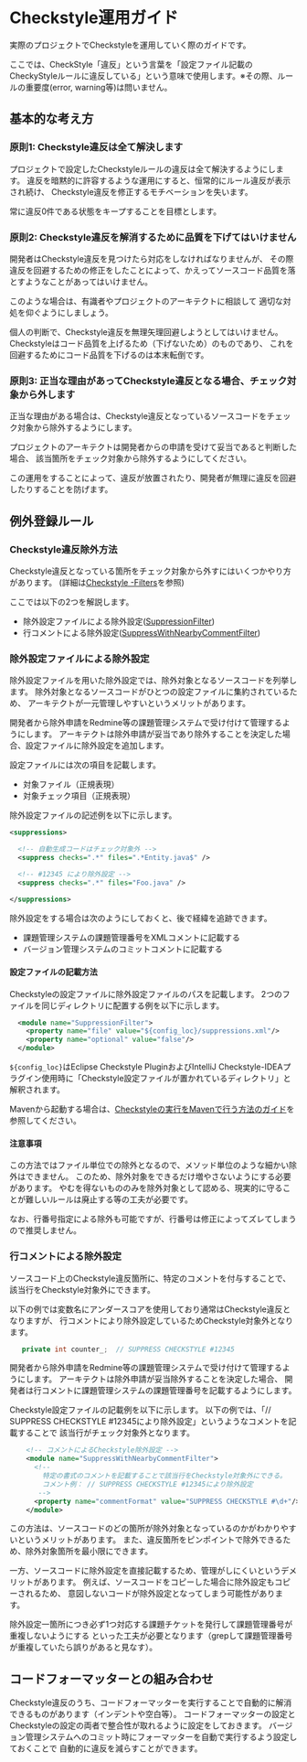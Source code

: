 # Checkstyle運用ガイド

実際のプロジェクトでCheckstyleを運用していく際のガイドです。

ここでは、CheckStyle「違反」という言葉を「設定ファイル記載のCheckyStyleルールに違反している」という意味で使用します。※その際、ルールの重要度(error, warning等)は問いません。

## 基本的な考え方

### 原則1: Checkstyle違反は全て解決します

プロジェクトで設定したCheckstyleルールの違反は全て解決するようにします。
違反を暗黙的に許容するような運用にすると、恒常的にルール違反が表示され続け、
Checkstyle違反を修正するモチベーションを失います。

常に違反0件である状態をキープすることを目標とします。

### 原則2: Checkstyle違反を解消するために品質を下げてはいけません

開発者はCheckstyle違反を見つけたら対応をしなければなりませんが、
その際違反を回避するための修正をしたことによって、かえってソースコード品質を落とすようなことがあってはいけません。

このような場合は、有識者やプロジェクトのアーキテクトに相談して
適切な対処を仰ぐようにしましょう。

個人の判断で、Checkstyle違反を無理矢理回避しようとしてはいけません。
Checkstyleはコード品質を上げるため（下げないため）のものであり、
これを回避するためにコード品質を下げるのは本末転倒です。


### 原則3: 正当な理由があってCheckstyle違反となる場合、チェック対象から外します

正当な理由がある場合は、Checkstyle違反となっているソースコードをチェック対象から除外するようにします。

プロジェクトのアーキテクトは開発者からの申請を受けて妥当であると判断した場合、
該当箇所をチェック対象から除外するようにしてください。

この運用をすることによって、違反が放置されたり、開発者が無理に違反を回避したりすることを防げます。

## 例外登録ルール

### Checkstyle違反除外方法

Checkstyle違反となっている箇所をチェック対象から外すにはいくつかやり方があります。
(詳細は[Checkstyle -Filters](http://checkstyle.sourceforge.net/config_filters.html)を参照)

ここでは以下の2つを解説します。

- 除外設定ファイルによる除外設定([SuppressionFilter](http://checkstyle.sourceforge.net/config_filters.html#SuppressionFilter))
- 行コメントによる除外設定([SuppressWithNearbyCommentFilter](http://checkstyle.sourceforge.net/config_filters.html#SuppressWithNearbyCommentFilter))


### 除外設定ファイルによる除外設定

除外設定ファイルを用いた除外設定では、除外対象となるソースコードを列挙します。
除外対象となるソースコードがひとつの設定ファイルに集約されているため、
アーキテクトが一元管理しやすいというメリットがあります。

開発者から除外申請をRedmine等の課題管理システムで受け付けて管理するようにします。
アーキテクトは除外申請が妥当であり除外することを決定した場合、設定ファイルに除外設定を追加します。

設定ファイルには次の項目を記載します。

- 対象ファイル（正規表現）
- 対象チェック項目（正規表現）

除外設定ファイルの記述例を以下に示します。

``` xml
<suppressions>

  <!-- 自動生成コードはチェック対象外 -->
  <suppress checks=".*" files=".*Entity.java$" />

  <!-- #12345 により除外設定 -->
  <suppress checks=".*" files="Foo.java" />
  
</suppressions>
```

除外設定をする場合は次のようにしておくと、後で経緯を追跡できます。

- 課題管理システムの課題管理番号をXMLコメントに記載する
- バージョン管理システムのコミットコメントに記載する

#### 設定ファイルの記載方法

Checkstyleの設定ファイルに除外設定ファイルのパスを記載します。
2つのファイルを同じディレクトリに配置する例を以下に示します。

``` xml
  <module name="SuppressionFilter">
    <property name="file" value="${config_loc}/suppressions.xml"/>
    <property name="optional" value="false"/>
  </module>
```

`${config_loc}`はEclipse Checkstyle PluginおよびIntelliJ Checkstyle-IDEAプラグイン使用時に「Checkstyle設定ファイルが置かれているディレクトリ」と解釈されます。

Mavenから起動する場合は、[Checkstyleの実行をMavenで行う方法のガイド](./Maven-settings.md)を参照してください。

#### 注意事項

この方法ではファイル単位での除外となるので、メソッド単位のような細かい除外はできません。
このため、除外対象をできるだけ増やさないようにする必要があります。
やむを得ないもののみを除外対象として認める、現実的に守ることが難しいルールは廃止する等の工夫が必要です。

なお、行番号指定による除外も可能ですが、行番号は修正によってズレてしまうので推奨しません。


### 行コメントによる除外設定

ソースコード上のCheckstyle違反箇所に、特定のコメントを付与することで、
該当行をCheckstyle対象外にできます。


以下の例では変数名にアンダースコアを使用しており通常はCheckstyle違反となりますが、
行コメントにより除外設定しているためCheckstyle対象外となります。

``` java
   private int counter_;  // SUPPRESS CHECKSTYLE #12345
```

開発者から除外申請をRedmine等の課題管理システムで受け付けて管理するようにします。
アーキテクトは除外申請が妥当除外することを決定した場合、
開発者は行コメントに課題管理システムの課題管理番号を記載するようにします。

Checkstyle設定ファイルの記載例を以下に示します。
以下の例では、「// SUPPRESS CHECKSTYLE #12345により除外設定」というようなコメントを記載することで
該当行がチェック対象外となります。


``` xml
    <!-- コメントによるCheckstyle除外設定 -->
    <module name="SuppressWithNearbyCommentFilter">
      <!--
        特定の書式のコメントを記載することで該当行をCheckstyle対象外にできる。
        コメント例： // SUPPRESS CHECKSTYLE #12345により除外設定
       -->
      <property name="commentFormat" value="SUPPRESS CHECKSTYLE #\d+"/>
    </module>
```

この方法は、ソースコードのどの箇所が除外対象となっているのかがわかりやすいというメリットがあります。
また、違反箇所をピンポイントで除外できるため、除外対象箇所を最小限にできます。

一方、ソースコードに除外設定を直接記載するため、管理がしにくいというデメリットがあります。
例えば、ソースコードをコピーした場合に除外設定もコピーされるため、
意図しないコードが除外設定となってしまう可能性があります。

除外設定一箇所につき必ず1つ対応する課題チケットを発行して課題管理番号が重複しないようにする
といった工夫が必要となります（grepして課題管理番号が重複していたら誤りがあると見なす）。


## コードフォーマッターとの組み合わせ

Checkstyle違反のうち、コードフォーマッターを実行することで自動的に解消できるものがあります（インデントや空白等）。
コードフォーマッターの設定とCheckstyleの設定の両者で整合性が取れるように設定をしておきます。
バージョン管理システムへのコミット時にフォーマッターを自動で実行するよう設定しておくことで
自動的に違反を減らすことができます。
